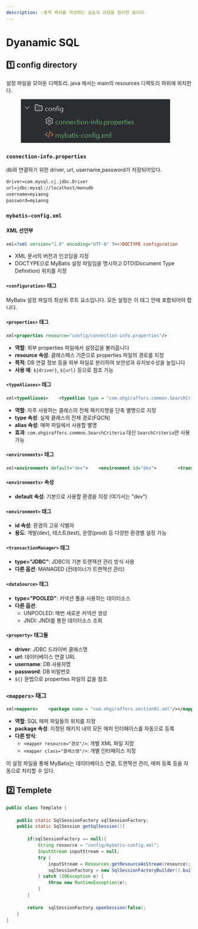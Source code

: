 ```yaml
---
description: 💡동적 쿼리를 작성하는 실습의 과정을 정리한 글이다.
---
```


# Dyanamic SQL

## 1️⃣ config directory

설정 파일을 모아둔 디렉토리. java 에서는 main의 resources 디렉토리 하위에 위치한다.

<figure><img src="../../.gitbook/assets/image (83).png" alt=""><figcaption></figcaption></figure>

### `connection-info.properties`&#x20;

db와 연결하기 위한 driver, url, username,password가 저장되어있다.

```xml
driver=com.mysql.cj.jdbc.Driver
url=jdbc:mysql://localhost/menudb
username=myiaong
password=myiaong
```

### `mybatis-config.xml`&#x20;

#### XML 선언부

```xml
xml<?xml version="1.0" encoding="UTF-8" ?><!DOCTYPE configuration        PUBLIC "-//mybatis.org//DTD Config 3.0//EN"        "https://mybatis.org/dtd/mybatis-3-config.dtd">
```

* XML 문서의 버전과 인코딩을 지정
* DOCTYPE으로 MyBatis 설정 파일임을 명시하고 DTD(Document Type Definition) 위치를 지정

#### `<configuration>` 태그

MyBatis 설정 파일의 최상위 루트 요소입니다. 모든 설정은 이 태그 안에 포함되어야 합니다.

#### `<properties>` 태그

```xml
xml<properties resource="config/connection-info.properties"/>
```

* **역할**: 외부 properties 파일에서 설정값을 불러옵니다
* **resource 속성**: 클래스패스 기준으로 properties 파일의 경로를 지정
* **목적**: DB 연결 정보 등을 외부 파일로 분리하여 보안성과 유지보수성을 높입니다
* **사용 예**: `${driver}`, `${url}` 등으로 참조 가능

#### `<typeAliases>` 태그

```xml
xml<typeAliases>    <typeAlias type = "com.ohgiraffers.common.SearchCriteria" alias="SearchCriteria"/></typeAliases>
```

* **역할**: 자주 사용하는 클래스의 전체 패키지명을 단축 별명으로 지정
* **type 속성**: 실제 클래스의 전체 경로(FQCN)
* **alias 속성**: 매퍼 파일에서 사용할 별명
* **효과**: `com.ohgiraffers.common.SearchCriteria` 대신 `SearchCriteria`만 사용 가능

#### `<environments>` 태그

```xml
xml<environments default="dev">    <environment id="dev">        <transactionManager type="JDBC"/>        <dataSource type="POOLED">            <property name="driver" value="${driver}"/>            <property name="url" value="${url}"/>            <property name="username" value="${username}"/>            <property name="password" value="${password}"/>        </dataSource>    </environment></environments>
```

#### `<environments>` 속성

* **default 속성**: 기본으로 사용할 환경을 지정 (여기서는 "dev")

#### `<environment>` 태그

* **id 속성**: 환경의 고유 식별자
* **용도**: 개발(dev), 테스트(test), 운영(prod) 등 다양한 환경별 설정 가능

#### `<transactionManager>` 태그

* **type="JDBC"**: JDBC의 기본 트랜잭션 관리 방식 사용
* **다른 옵션**: MANAGED (컨테이너가 트랜잭션 관리)

#### `<dataSource>` 태그

* **type="POOLED"**: 커넥션 풀을 사용하는 데이터소스
* **다른 옵션**:
  * UNPOOLED: 매번 새로운 커넥션 생성
  * JNDI: JNDI를 통한 데이터소스 조회

#### `<property>` 태그들

* **driver**: JDBC 드라이버 클래스명
* **url**: 데이터베이스 연결 URL
* **username**: DB 사용자명
* **password**: DB 비밀번호
* `${}` 문법으로 properties 파일의 값을 참조

### `<mappers>` 태그

```xml
xml<mappers>    <package name = "com.ohgiraffers.section01.xml"/></mappers>
```

* **역할**: SQL 매퍼 파일들의 위치를 지정
* **package 속성**: 지정된 패키지 내의 모든 매퍼 인터페이스를 자동으로 등록
* **다른 방식**:
  * `<mapper resource="경로"/>`: 개별 XML 파일 지정
  * `<mapper class="클래스명"/>`: 개별 인터페이스 지정

이 설정 파일을 통해 MyBatis는 데이터베이스 연결, 트랜잭션 관리, 매퍼 등록 등을 자동으로 처리할 수 있다.



## 2️⃣ Templete

```java
public class Template {

    public static SqlSessionFactory sqlSessionFactory;
    public static SqlSession getSqlSession(){

        if(sqlSessionFactory == null){
            String resource = "config/mybatis-config.xml";
            InputStream inputStream = null;
            try {
                inputStream = Resources.getResourceAsStream(resource);
                sqlSessionFactory = new SqlSessionFactoryBuilder().build(inputStream);
            } catch (IOException e) {
                throw new RuntimeException(e);
            }
        }

        return  sqlSessionFactory.openSession(false);
    }
}
```
